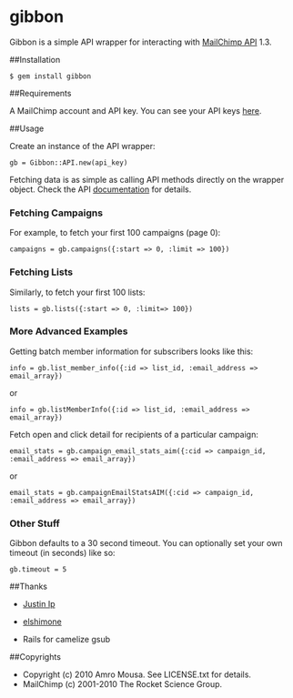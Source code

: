 # gibbon

Gibbon is a simple API wrapper for interacting with [MailChimp API](http://www.mailchimp.com/api) 1.3.

##Installation

    $ gem install gibbon
    
##Requirements

A MailChimp account and API key. You can see your API keys [here](http://admin.mailchimp.com/account/api).

##Usage

Create an instance of the API wrapper:

    gb = Gibbon::API.new(api_key)

Fetching data is as simple as calling API methods directly on the wrapper object. 
Check the API [documentation](http://www.mailchimp.com/api/1.3) for details.

### Fetching Campaigns

For example, to fetch your first 100 campaigns (page 0):

    campaigns = gb.campaigns({:start => 0, :limit => 100})
    
### Fetching Lists

Similarly, to fetch your first 100 lists:

    lists = gb.lists({:start => 0, :limit=> 100})
    
### More Advanced Examples

Getting batch member information for subscribers looks like this:

    info = gb.list_member_info({:id => list_id, :email_address => email_array})

or

    info = gb.listMemberInfo({:id => list_id, :email_address => email_array})
    
Fetch open and click detail for recipients of a particular campaign:

    email_stats = gb.campaign_email_stats_aim({:cid => campaign_id, :email_address => email_array})

or

    email_stats = gb.campaignEmailStatsAIM({:cid => campaign_id, :email_address => email_array})

### Other Stuff

Gibbon defaults to a 30 second timeout. You can optionally set your own timeout (in seconds) like so:

    gb.timeout = 5

##Thanks

* [Justin Ip](https://github.com/ippy04)
* [elshimone](https://github.com/elshimone)

* Rails for camelize gsub

##Copyrights

* Copyright (c) 2010 Amro Mousa. See LICENSE.txt for details.
* MailChimp (c) 2001-2010 The Rocket Science Group.